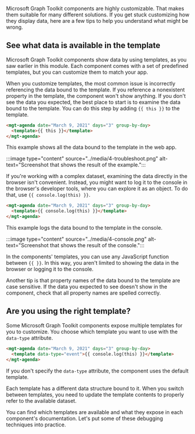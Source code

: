 Microsoft Graph Toolkit components are highly customizable. That makes them suitable for many different solutions. If you get stuck customizing how they display data, here are a few tips to help you understand what might be wrong.

## See what data is available in the template

Microsoft Graph Toolkit components show data by using templates, as you saw earlier in this module. Each component comes with a set of predefined templates, but you can customize them to match your app.

When you customize templates, the most common issue is incorrectly referencing the data bound to the template. If you reference a nonexistent property in the template, the component won't show anything. If you don't see the data you expected, the best place to start is to examine the data bound to the template. You can do this step by adding `{{ this }}` to the template.

```html
<mgt-agenda date="March 9, 2021" days="3" group-by-day>
  <template>{{ this }}</template>
</mgt-agenda>
```

This example shows all the data bound to the template in the web app.

:::image type="content" source="../media/4-troubleshoot.png" alt-text="Screenshot that shows the result of the example.":::

If you're working with a complex dataset, examining the data directly in the browser isn't convenient. Instead, you might want to log it to the console in the browser's developer tools, where you can explore it as an object. To do that, use `{{ console.log(this) }}`.

```html
<mgt-agenda date="March 9, 2021" days="3" group-by-day>
  <template>{{ console.log(this) }}</template>
</mgt-agenda>
```

This example logs the data bound to the template in the console.

:::image type="content" source="../media/4-console.png" alt-text="Screenshot that shows the result of the console.":::

In the components' templates, you can use any JavaScript function between `{{ }}`. In this way, you aren't limited to showing the data in the browser or logging it to the console.

Another tip is that property names of the data bound to the template are case sensitive. If the data you expected to see doesn't show in the component, check that all property names are spelled correctly.

## Are you using the right template?

Some Microsoft Graph Toolkit components expose multiple templates for you to customize. You choose which template you want to use with the `data-type` attribute.

```html
<mgt-agenda date="March 9, 2021" days="3" group-by-day>
  <template data-type="event">{{ console.log(this) }}</template>
</mgt-agenda>
```

If you don't specify the `data-type` attribute, the component uses the default template.

Each template has a different data structure bound to it. When you switch between templates, you need to update the template contents to properly refer to the available dataset.

You can find which templates are available and what they expose in each component's documentation. Let's put some of these debugging techniques into practice.
